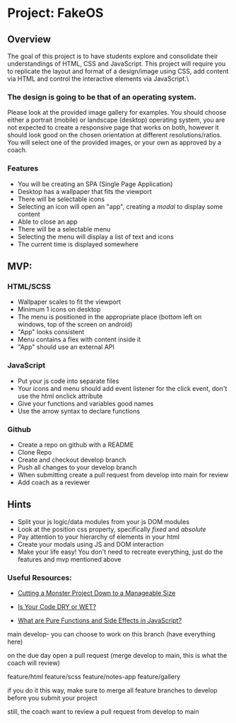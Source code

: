 # Project: FakeOS

## Overview

The goal of this project is to have students explore and consolidate their understandings of HTML, CSS and JavaScript.
This project will require you to replicate the layout and format of a design/image using CSS, add content via HTML and control the interactive elements via JavaScript.\

### The design is going to be that of an operating system.

Please look at the provided image gallery for examples.
You should choose either a portrait (mobile) or landscape (desktop) operating system, you are not expected to create a responsive page that works on both, however it should look good on the chosen orientation at different resolutions/ratios.
You will select one of the provided images, or your own as approved by a coach.

### Features

- You will be creating an SPA (Single Page Application)
- Desktop has a wallpaper that fits the viewport
- There will be selectable icons
- Selecting an icon will open an "app", creating a _modal_ to display some content
- Able to close an app
- There will be a selectable menu
- Selecting the menu will display a list of text and icons
- The current time is displayed somewhere

## MVP:

### HTML/SCSS

- Wallpaper scales to fit the viewport
- Minimum 1 icons on desktop
- The menu is positioned in the appropriate place (bottom left on windows, top of the screen on android)
- "App" looks consistent
- Menu contains a flex with content inside it
- "App" should use an external API

### JavaScript

- Put your js code into separate files
- Your icons and menu should add event listener for the click event, don't use the html onclick attribute
- Give your functions and variables good names
- Use the arrow syntax to declare functions

### Github

- Create a repo on github with a README
- Clone Repo
- Create and checkout develop branch
- Push all changes to your develop branch
- When submitting create a pull request from develop into main for review
- Add coach as a reviewer

## Hints

- Split your js logic/data modules from your js DOM modules
- Look at the position css property, specifically _fixed_ and _absolute_
- Pay attention to your hierarchy of elements in your html
- Create your modals using JS and DOM interaction
- Make your life easy! You don't need to recreate everything, just do the features and mvp mentioned above

### Useful Resources:

- [Cutting a Monster Project Down to a Manageable Size](https://www.informit.com/articles/article.aspx?p=2153472)

- [Is Your Code DRY or WET?](https://dzone.com/articles/is-your-code-dry-or-wet#:~:text=DRY%20code%20is%20a%20software,t%20adhere%20to%20DRY%20principle.)
- [What are Pure Functions and Side Effects in JavaScript?](https://blog.greenroots.info/what-are-pure-functions-and-side-effects-in-javascript)

main
develop- you can choose to work on this branch (have everything here)

on the due day
open a pull request (merge develop to main, this is what the coach will review)

feature/html
feature/scss
feature/notes-app
feature/gallery

if you do it this way, make sure to merge all feature branches to develop before you submit your project

still, the coach want to review a pull request from develop to main
